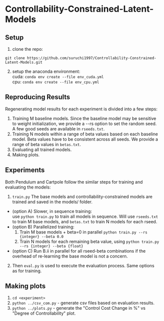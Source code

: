 # Controllability-Constrained-Latent-Models

## Setup

1. clone the repo:     
```
git clone https://github.com/suruchi1997/Controllability-Constrained-Latent-Models.git
```
2. setup the anaconda environment:       
cuda: `conda env create --file env_cuda.yml`       
cpu: `conda env create --file env_cpu.yml`

## Reproducing Results

Regenerating model results for each experiment is divided into a few steps:

1. Training M baseline models. Since the baseline model may be sensitive to weight initialization, we provide a 
 --rs option to set the random seed. A few good seeds are available in `rseeds.txt`.
2. Training N models within a range of beta values based on each baseline model. Beta values 
have to be consistent across all seeds. We provide a range of beta values in `betas.txt`.
3. Evaluating all trained models.
4. Making plots.

## Experiments 

Both Pendulum and Cartpole follow the similar steps for training and evaluating the models:

1. `train.py` The base models and controllability-constrained models are trained and saved in the models/ folder.    
* (option A) Slower, in sequence training:   
   use `python train.py` to train all models in sequence. Will use `rseeds.txt` to train M base models,
and `betas.txt` to train N models for each rseed.    
* (option B) Parallelized training:
  1. Train M base models + beta=0 in parallel ```python train.py --rs {integer} --beta 0.0```
  2. Train N models for each remaining beta value, using ```python train.py --rs {integer} --beta {float}```       
* (option C) Run B.ii in parallel for all rseed-beta combinations if the overhead of re-learning the base model is not a concern.
2. Then `eval.py` is used to execute the evaluation process. Same options as for training.

## Making plots
1. `cd <experiment>`
2. `python ../csv_com.py` - generate csv files based on evaluation results. 
3. `python ../plots.py` - generate the "Control Cost Change in %" vs "Degree of Controllability" plot.
    
